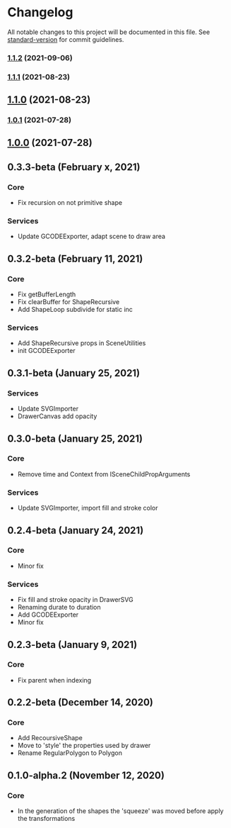 # Changelog

All notable changes to this project will be documented in this file. See [standard-version](https://github.com/conventional-changelog/standard-version) for commit guidelines.

### [1.1.2](https://github.com/urpflanze-org/animation/compare/v1.1.1...v1.1.2) (2021-09-06)

### [1.1.1](https://github.com/urpflanze-org/animation/compare/v1.1.0...v1.1.1) (2021-08-23)

## [1.1.0](https://github.com/urpflanze-org/animation/compare/v1.0.3...v1.1.0) (2021-08-23)

### [1.0.1](https://github.com/urpflanze-org/animation/compare/v1.0.0...v1.0.1) (2021-07-28)

## [1.0.0](https://github.com/urpflanze-org/animation/compare/v0.4.0...v1.0.0) (2021-07-28)

## 0.3.3-beta (February x, 2021)

### Core

- Fix recursion on not primitive shape

### Services

- Update GCODEExporter, adapt scene to draw area

## 0.3.2-beta (February 11, 2021)

### Core

- Fix getBufferLength
- Fix clearBuffer for ShapeRecursive
- Add ShapeLoop subdivide for static inc

### Services

- Add ShapeRecursive props in SceneUtilities
- init GCODEExporter

## 0.3.1-beta (January 25, 2021)

### Services

- Update SVGImporter
- DrawerCanvas add opacity

## 0.3.0-beta (January 25, 2021)

### Core

- Remove time and Context from ISceneChildPropArguments

### Services

- Update SVGImporter, import fill and stroke color

## 0.2.4-beta (January 24, 2021)

### Core

- Minor fix

### Services

- Fix fill and stroke opacity in DrawerSVG
- Renaming durate to duration
- Add GCODEExporter
- Minor fix

## 0.2.3-beta (January 9, 2021)

### Core

- Fix parent when indexing

## 0.2.2-beta (December 14, 2020)

### Core

- Add RecoursiveShape
- Move to 'style' the properties used by drawer
- Rename RegularPolygon to Polygon

## 0.1.0-alpha.2 (November 12, 2020)

### Core

- In the generation of the shapes the 'squeeze' was moved before apply the transformations
